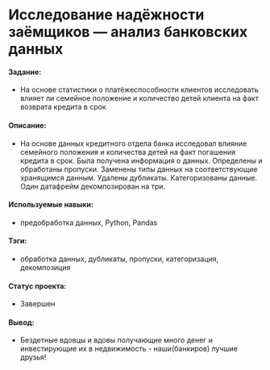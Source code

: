 # Исследование надёжности заёмщиков — анализ банковских данных

#### Задание: 
- На основе статистики о платёжеспособности клиентов исследовать влияет ли семейное положение и количество детей клиента на факт возврата кредита в срок

#### Описание:
- На основе данных кредитного отдела банка исследовал влияние семейного положения и
количества детей на факт погашения кредита в срок. Была получена информация о
данных. Определены и обработаны пропуски. Заменены типы данных на соответствующие
хранящимся данным. Удалены дубликаты. Категоризованы данные. Один датафрейм декомпозирован на три.

#### Используемые навыки:
- предобработка данных, Python, Pandas

#### Тэги:
- обработка данных, дубликаты, пропуски, категоризация, декомпозиция

#### Статус проекта: 
- Завершен 

#### Вывод: 
- Бездетные вдовцы и вдовы получающие много денег и инвестирующие их в недвижимость - наши(банкиров) лучшие друзья!
